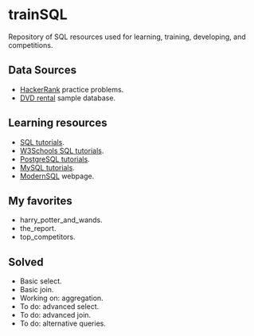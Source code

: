 # trainSQL

Repository of SQL resources used for learning, training, developing, and competitions.

## Data Sources
- [HackerRank](https://www.hackerrank.com/domains/sql?badge_type=sql) practice problems.
- [DVD rental](https://www.postgresqltutorial.com/postgresql-sample-database/) sample database.

## Learning resources
- [SQL tutorials](https://www.sqltutorial.org/).
- [W3Schools SQL tutorials](https://www.w3schools.com/sql/default.asp).
- [PostgreSQL tutorials](https://www.postgresqltutorial.com/).
- [MySQL tutorials](https://www.mysqltutorial.org/).
- [ModernSQL](https://modern-sql.com/) webpage.

## My favorites
- harry_potter_and_wands.
- the_report.
- top_competitors.

## Solved
- Basic select.
- Basic join.
- Working on: aggregation.
- To do: advanced select.
- To do: advanced join.
- To do: alternative queries.

